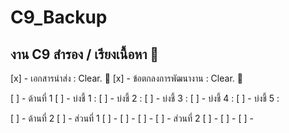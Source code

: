 # C9_Backup
## งาน C9 สำรอง / เรียงเนื้อหา :tada:

  [x] - เอกสารนำส่ง : Clear. :tada:
  [x] - ข้อตกลงการพัฒนางาน : Clear. :tada:
  
  [ ] - ด้านที่ 1 
        [ ] - บ่งชี้ 1 :
        [ ] - บ่งชี้ 2 :
        [ ] - บ่งชี้ 3 :
        [ ] - บ่งชี้ 4 :
        [ ] - บ่งชี้ 5 :
        
  [ ] - ด้านที่ 2
        [ ] - ส่วนที่ 1
              [ ] -
              [ ] -
              [ ] -
        [ ] - ส่วนที่ 2
              [ ] -
              [ ] -
              [ ] -
              
